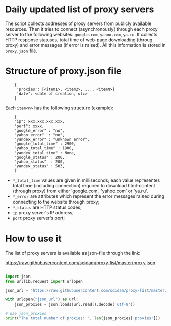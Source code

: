 # Daily updated list of proxy servers

The script collects addresses of proxy servers from 
publicly available resources. Then it tries to connect
(asynchronously) through each proxy server to the 
following websites: `google.com`, `yahoo.com`, `ya.ru`. 
It collects HTTP response statuses, total time of 
web-page downloading (throug proxy) and error messages 
(if error is raised). All this information is stored 
in `proxy.json` file.


# Structure of proxy.json file


```
    {
     'proxies': [<item1>, <item2>, ..., <itemN>]
     'date': <date of creation, utc>
    }
```

Each `item<n>` has the following structure (example):


```
    {
    "ip": xxx.xxx.xxx.xxx,
    "port": xxxx,
    "google_error" : "no",
    "yahoo_error"  : "no",
    "yandex_error" : "unknown error",
    "google_total_time" : 2900,
    "yahoo_total_time" : 1900,
    "yandex_total_time" : None,
    "google_status" : 200,
    "yahoo_status"  : 200,
    "yandex_status" : 503,
    }
```

 * `*_total_time` values are given in milliseconds; each value representes total time (including connection) 
   required to download html-content (through proxy) from either 'google.com', 'yahoo.com' or 'ya.ru'.
 * `*_error` are attributes which represent the error messages raised during 
   connecting to the website through proxy;
 * `*_status` are HTTP status codes;
 * `ip` proxy server's IP address;
 * `port` proxy server's port;


# How to use it


The list of proxy servers is available as json-file through the link:

https://raw.githubusercontent.com/scidam/proxy-list/master/proxy.json

```python

import json
from urllib.request import urlopen

json_url = "https://raw.githubusercontent.com/scidam/proxy-list/master/proxy.json"

with urlopen("json_url") as url:
    json_proxies = json.loads(url.read().decode('utf-8'))

# use json_proxies
print("The total number of proxies: ", len(json_proxies['proxies']))
```
